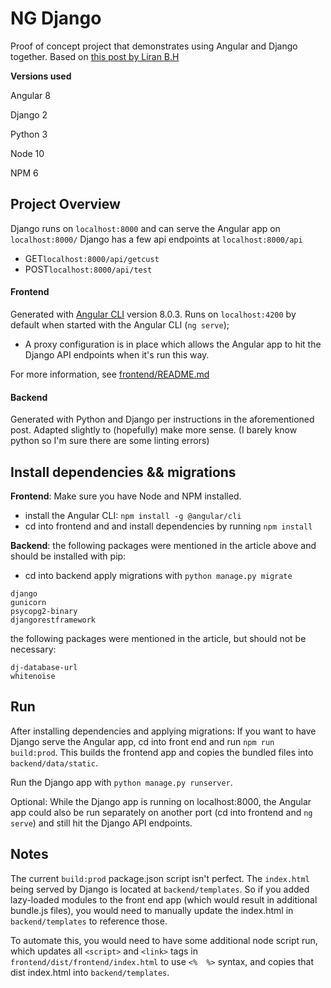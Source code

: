 # NG Django
Proof of concept project that demonstrates using Angular and Django together.
Based on [this post by Liran B.H](https://devarea.com/building-a-web-app-with-angular-django-and-django-rest/#.XQqP3xNKiL_)

**Versions used**

Angular 8

Django 2

Python 3

Node 10

NPM 6

## Project Overview
Django runs on ```localhost:8000``` and can serve the Angular app on ```localhost:8000/```
Django has a few api endpoints at ```localhost:8000/api```
- GET```localhost:8000/api/getcust```
- POST```localhost:8000/api/test```

#### Frontend
Generated with [Angular CLI](https://github.com/angular/angular-cli) version 8.0.3.
Runs on ```localhost:4200``` by default when started with the Angular CLI (```ng serve```);
 - A proxy configuration is in place which allows the Angular app to hit the Django API endpoints when it's run this way. 
 
For more information, see [frontend/README.md](./frontend/README.md)

#### Backend
Generated with Python and Django per instructions in the aforementioned post.
Adapted slightly to (hopefully) make more sense.
(I barely know python so I'm sure there are some linting errors)

## Install dependencies && migrations
**Frontend**: Make sure you have Node and NPM installed. 
 - install the Angular CLI: ```npm install -g @angular/cli```
 - cd into frontend and and install dependencies by running ```npm install```

**Backend**: the following packages were mentioned in the article above and should be installed with pip:
 - cd into backend apply migrations with ```python manage.py migrate```
```
django
gunicorn
psycopg2-binary
djangorestframework
```
the following packages were mentioned in the article, but should not be necessary:
```
dj-database-url
whitenoise
```


## Run
After installing dependencies and applying migrations:
If you want to have Django serve the Angular app, cd into front end and run `npm run build:prod`. This builds the frontend app and copies the bundled files into `backend/data/static`.

Run the Django app with `python manage.py runserver`.

Optional: While the Django app is running on localhost:8000, the Angular app could also be run separately on another port (cd into frontend and `ng serve`) and still hit the Django API endpoints.

## Notes
The current ```build:prod``` package.json script isn't perfect. The `index.html` being served by Django is located at `backend/templates`. So if you added lazy-loaded modules to the front end app (which would result in additional bundle.js files), you would need to manually update the index.html in `backend/templates` to reference those. 

To automate this, you would need to have some additional node script run, which updates all `<script>` and `<link>` tags in `frontend/dist/frontend/index.html` to use `<%  %>` syntax, and copies that dist index.html into `backend/templates`.
